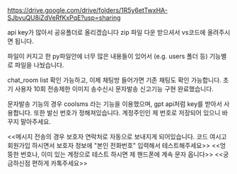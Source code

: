 https://drive.google.com/drive/folders/1R5y6etTwxHA-SJbvuQU8iZdVeRfKxPqE?usp=sharing

api key가 많아서 공유폴더로 올리겠습니다
zip 파일 다운 받으셔서 vs코드에 올려주시면 됩니다.

파일이 커지고 한 py파일안에 너무 많은 내용들이 있어서 (e.g. users 폴더 등) 기능별로 파일을 나눴습니다.

chat_room list 확인 가능하고, 이제 채팅방 들어가면 기존 채팅도 확인 가능합니다.
초기 사용자 10회 전송제한
이미지 송수신시 문자발송
신고기능 구현 완료했습니다.

문자발송 기능의 경우 coolsms 라는 기능을 이용했으며, gpt api처럼 key를 받아서 사용합니다.
또한 발신 번호가 정해져있습니다. 계정주인인 제 번호로 저장되어 있으니 바꾸지 말아주세요.

<<메시지 전송의 경우 보호자 연락처로 자동으로 보내지게 되어있습니다. 코드 여시고 회원가입 하시면서 보호자 정보에 "본인 전화번호" 입력해서 테스트해주세요>>
<<엉뚱한 번호나, 이미 있는 계정으로 테스트 하시면 제 핸드폰에 계속 문자 옵니다>>
<<궁금하신점 편하게 카톡주세요>>

